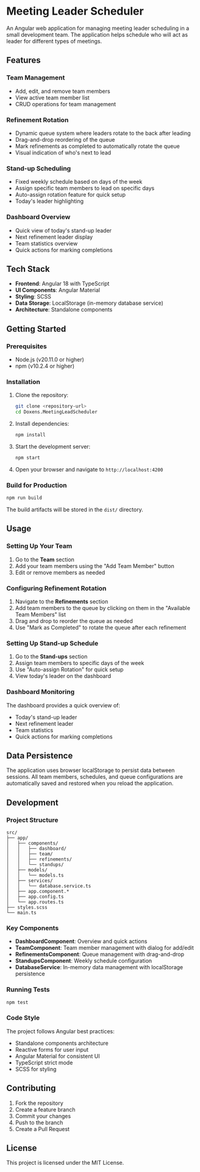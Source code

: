 # Meeting Leader Scheduler

An Angular web application for managing meeting leader scheduling in a small development team. The application helps schedule who will act as leader for different types of meetings.

## Features

### Team Management
- Add, edit, and remove team members
- View active team member list
- CRUD operations for team management

### Refinement Rotation
- Dynamic queue system where leaders rotate to the back after leading
- Drag-and-drop reordering of the queue
- Mark refinements as completed to automatically rotate the queue
- Visual indication of who's next to lead

### Stand-up Scheduling  
- Fixed weekly schedule based on days of the week
- Assign specific team members to lead on specific days
- Auto-assign rotation feature for quick setup
- Today's leader highlighting

### Dashboard Overview
- Quick view of today's stand-up leader
- Next refinement leader display
- Team statistics overview
- Quick actions for marking completions

## Tech Stack

- **Frontend**: Angular 18 with TypeScript
- **UI Components**: Angular Material
- **Styling**: SCSS
- **Data Storage**: LocalStorage (in-memory database service)
- **Architecture**: Standalone components

## Getting Started

### Prerequisites
- Node.js (v20.11.0 or higher)
- npm (v10.2.4 or higher)

### Installation

1. Clone the repository:
   ```bash
   git clone <repository-url>
   cd Doxens.MeetingLeadScheduler
   ```

2. Install dependencies:
   ```bash
   npm install
   ```

3. Start the development server:
   ```bash
   npm start
   ```

4. Open your browser and navigate to `http://localhost:4200`

### Build for Production

```bash
npm run build
```

The build artifacts will be stored in the `dist/` directory.

## Usage

### Setting Up Your Team

1. Go to the **Team** section
2. Add your team members using the "Add Team Member" button
3. Edit or remove members as needed

### Configuring Refinement Rotation

1. Navigate to the **Refinements** section
2. Add team members to the queue by clicking on them in the "Available Team Members" list
3. Drag and drop to reorder the queue as needed
4. Use "Mark as Completed" to rotate the queue after each refinement

### Setting Up Stand-up Schedule

1. Go to the **Stand-ups** section
2. Assign team members to specific days of the week
3. Use "Auto-assign Rotation" for quick setup
4. View today's leader on the dashboard

### Dashboard Monitoring

The dashboard provides a quick overview of:
- Today's stand-up leader
- Next refinement leader
- Team statistics
- Quick actions for marking completions

## Data Persistence

The application uses browser localStorage to persist data between sessions. All team members, schedules, and queue configurations are automatically saved and restored when you reload the application.

## Development

### Project Structure

```
src/
├── app/
│   ├── components/
│   │   ├── dashboard/
│   │   ├── team/
│   │   ├── refinements/
│   │   └── standups/
│   ├── models/
│   │   └── models.ts
│   ├── services/
│   │   └── database.service.ts
│   ├── app.component.*
│   ├── app.config.ts
│   └── app.routes.ts
├── styles.scss
└── main.ts
```

### Key Components

- **DashboardComponent**: Overview and quick actions
- **TeamComponent**: Team member management with dialog for add/edit
- **RefinementsComponent**: Queue management with drag-and-drop
- **StandupsComponent**: Weekly schedule configuration
- **DatabaseService**: In-memory data management with localStorage persistence

### Running Tests

```bash
npm test
```

### Code Style

The project follows Angular best practices:
- Standalone components architecture
- Reactive forms for user input
- Angular Material for consistent UI
- TypeScript strict mode
- SCSS for styling

## Contributing

1. Fork the repository
2. Create a feature branch
3. Commit your changes
4. Push to the branch
5. Create a Pull Request

## License

This project is licensed under the MIT License.
